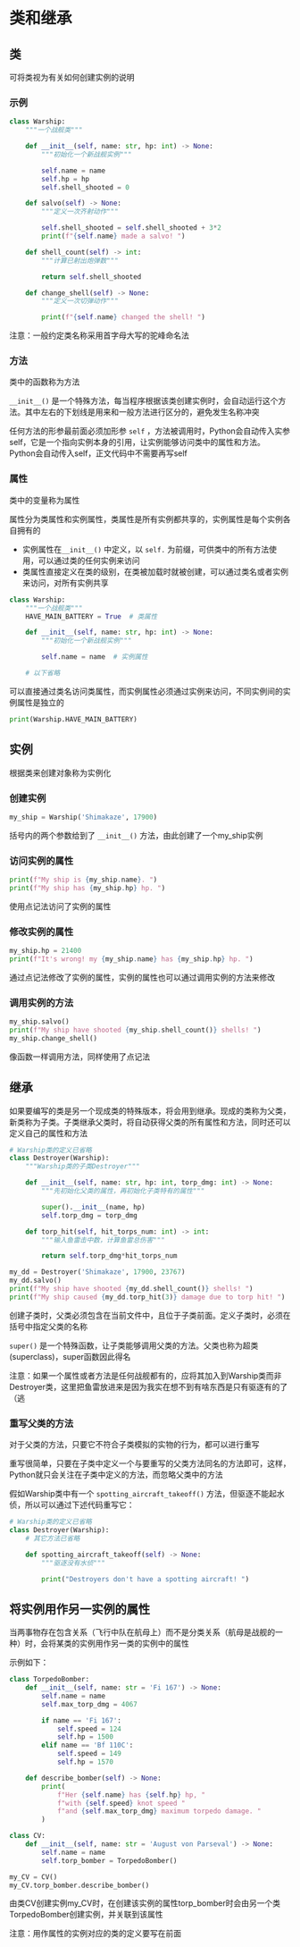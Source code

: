 # 类和继承

## 类

可将类视为有关如何创建实例的说明

### 示例

```python
class Warship:
    """一个战舰类"""

    def __init__(self, name: str, hp: int) -> None:
        """初始化一个新战舰实例"""

        self.name = name
        self.hp = hp
        self.shell_shooted = 0

    def salvo(self) -> None:
        """定义一次齐射动作"""

        self.shell_shooted = self.shell_shooted + 3*2
        print(f"{self.name} made a salvo! ")

    def shell_count(self) -> int:
        """计算已射出炮弹数"""

        return self.shell_shooted

    def change_shell(self) -> None:
        """定义一次切弹动作"""

        print(f"{self.name} changed the shell! ")
```

注意：一般约定类名称采用首字母大写的驼峰命名法

### 方法

类中的函数称为方法

`__init__()` 是一个特殊方法，每当程序根据该类创建实例时，会自动运行这个方法。其中左右的下划线是用来和一般方法进行区分的，避免发生名称冲突

任何方法的形参最前面必须加形参 `self` ，方法被调用时，Python会自动传入实参self，它是一个指向实例本身的引用，让实例能够访问类中的属性和方法。Python会自动传入self，正文代码中不需要再写self

### 属性

类中的变量称为属性

属性分为类属性和实例属性，类属性是所有实例都共享的，实例属性是每个实例各自拥有的
* 实例属性在`__init__()` 中定义，以 `self.` 为前缀，可供类中的所有方法使用，可以通过类的任何实例来访问
* 类属性直接定义在类的级别，在类被加载时就被创建，可以通过类名或者实例来访问，对所有实例共享

```python
class Warship:
    """一个战舰类"""
    HAVE_MAIN_BATTERY = True  # 类属性

    def __init__(self, name: str, hp: int) -> None:
        """初始化一个新战舰实例"""

        self.name = name  # 实例属性

    # 以下省略
```

可以直接通过类名访问类属性，而实例属性必须通过实例来访问，不同实例间的实例属性是独立的

```python
print(Warship.HAVE_MAIN_BATTERY)
```

## 实例

根据类来创建对象称为实例化

### 创建实例

```python
my_ship = Warship('Shimakaze', 17900)
```

括号内的两个参数给到了 `__init__()` 方法，由此创建了一个my_ship实例

### 访问实例的属性

```python
print(f"My ship is {my_ship.name}. ")
print(f"My ship has {my_ship.hp} hp. ")
```

使用点记法访问了实例的属性

### 修改实例的属性

```python
my_ship.hp = 21400
print(f"It's wrong! my {my_ship.name} has {my_ship.hp} hp. ")
```

通过点记法修改了实例的属性，实例的属性也可以通过调用实例的方法来修改

### 调用实例的方法

```python
my_ship.salvo()
print(f"My ship have shooted {my_ship.shell_count()} shells! ")
my_ship.change_shell()
```

像函数一样调用方法，同样使用了点记法

## 继承

如果要编写的类是另一个现成类的特殊版本，将会用到继承。现成的类称为父类，新类称为子类。子类继承父类时，将自动获得父类的所有属性和方法，同时还可以定义自己的属性和方法

```python
# Warship类的定义已省略
class Destroyer(Warship):
    """Warship类的子类Destroyer"""

    def __init__(self, name: str, hp: int, torp_dmg: int) -> None:
        """先初始化父类的属性，再初始化子类特有的属性"""

        super().__init__(name, hp)
        self.torp_dmg = torp_dmg

    def torp_hit(self, hit_torps_num: int) -> int:
        """输入鱼雷击中数，计算鱼雷总伤害"""

        return self.torp_dmg*hit_torps_num

my_dd = Destroyer('Shimakaze', 17900, 23767)
my_dd.salvo()
print(f"My ship have shooted {my_dd.shell_count()} shells! ")
print(f"My ship caused {my_dd.torp_hit(3)} damage due to torp hit! ")
```

创建子类时，父类必须包含在当前文件中，且位于子类前面。定义子类时，必须在括号中指定父类的名称

`super()` 是一个特殊函数，让子类能够调用父类的方法。父类也称为超类(superclass)，super函数因此得名

注意：如果一个属性或者方法是任何战舰都有的，应将其加入到Warship类而非Destroyer类，这里把鱼雷放进来是因为我实在想不到有啥东西是只有驱逐有的了（逃

### 重写父类的方法

对于父类的方法，只要它不符合子类模拟的实物的行为，都可以进行重写

重写很简单，只要在子类中定义一个与要重写的父类方法同名的方法即可，这样，Python就只会关注在子类中定义的方法，而忽略父类中的方法

假如Warship类中有一个 `spotting_aircraft_takeoff()` 方法，但驱逐不能起水侦，所以可以通过下述代码重写它：

```python
# Warship类的定义已省略
class Destroyer(Warship):
    # 其它方法已省略

    def spotting_aircraft_takeoff(self) -> None:
        """驱逐没有水侦"""

        print("Destroyers don't have a spotting aircraft! ")
```

## 将实例用作另一实例的属性

当两事物存在包含关系（飞行中队在航母上）而不是分类关系（航母是战舰的一种）时，会将某类的实例用作另一类的实例中的属性

示例如下：

```python
class TorpedoBomber:
    def __init__(self, name: str = 'Fi 167') -> None:
        self.name = name
        self.max_torp_dmg = 4067

        if name == 'Fi 167':
            self.speed = 124
            self.hp = 1500
        elif name == 'Bf 110C':
            self.speed = 149
            self.hp = 1570

    def describe_bomber(self) -> None:
        print(
            f"Her {self.name} has {self.hp} hp, "
            f"with {self.speed} knot speed "
            f"and {self.max_torp_dmg} maximum torpedo damage. "
        )

class CV:
    def __init__(self, name: str = 'August von Parseval') -> None:
        self.name = name
        self.torp_bomber = TorpedoBomber()

my_CV = CV()
my_CV.torp_bomber.describe_bomber()
```

由类CV创建实例my_CV时，在创建该实例的属性torp_bomber时会由另一个类TorpedoBomber创建实例，并关联到该属性

注意：用作属性的实例对应的类的定义要写在前面
